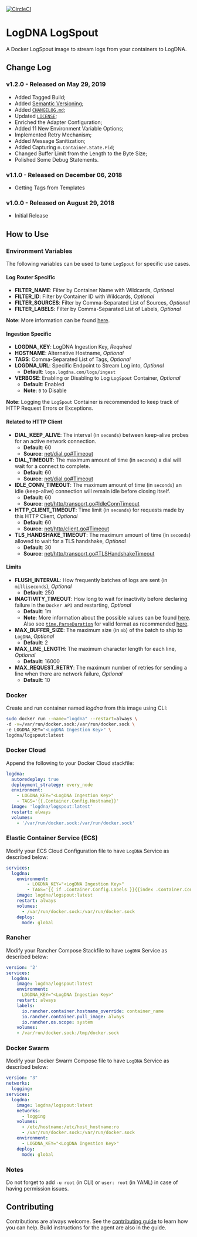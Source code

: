 [![CircleCI](https://circleci.com/gh/logdna/logspout.svg?style=svg)](https://circleci.com/gh/logdna/logspout)

# LogDNA LogSpout

A Docker LogSpout image to stream logs from your containers to LogDNA.

## Change Log

### v1.2.0 - Released on May 29, 2019

* Added Tagged Build;
* Added [Semantic Versioning](http://semver.org);
* Added [`CHANGELOG.md`](https://github.com/logdna/logspout/blob/master/CHANGELOG.md);
* Updated [`LICENSE`](https://github.com/logdna/logspout/blob/master/LICENSE);
* Enriched the Adapter Configuration;
* Added 11 New Environment Variable Options;
* Implemented Retry Mechanism;
* Added Message Sanitization;
* Added Capturing `m.Container.State.Pid`;
* Changed Buffer Limit from the Length to the Byte Size;
* Polished Some Debug Statements.

### v1.1.0 - Released on December 06, 2018

* Getting Tags from Templates

### v1.0.0 - Released on August 29, 2018

* Initial Release

## How to Use

### Environment Variables

The following variables can be used to tune `LogSpout` for specific use cases.

#### Log Router Specific

* __FILTER_NAME__: Filter by Container Name with Wildcards, *Optional*
* __FILTER_ID__: Filter by Container ID with Wildcards, *Optional*
* __FILTER_SOURCES__: Filter by Comma-Separated List of Sources, *Optional*
* __FILTER_LABELS__: Filter by Comma-Separated List of Labels, *Optional*

__Note__: More information can be found [here](https://github.com/gliderlabs/logspout/tree/0da75a223db992cd5abc836796174588ddfc62b4/routesapi#routes-resource).

#### Ingestion Specific

* __LOGDNA_KEY__: LogDNA Ingestion Key, *Required*
* __HOSTNAME__: Alternative Hostname, *Optional*
* __TAGS__: Comma-Separated List of Tags, *Optional*
* __LOGDNA_URL__: Specific Endpoint to Stream Log into, *Optional*
  * __Default__: `logs.logdna.com/logs/ingest`
* __VERBOSE__: Enabling or Disabling to Log `LogSpout` Container, *Optional*
  * __Default__: Enabled
  * __Note__: `0` to Disable

__Note__: Logging the `LogSpout` Container is recommended to keep track of HTTP Request Errors or Exceptions.

#### Related to HTTP Client
* __DIAL_KEEP_ALIVE__: The interval (in `seconds`) between keep-alive probes for an active network connection.
  * __Default__: 60
  * __Source__: [net/dial.go#Timeout](https://github.com/golang/go/blob/master/src/net/dial.go#L72-L79)
* __DIAL_TIMEOUT__: The maximum amount of time (in `seconds`) a dial will wait for a connect to complete.
  * __Default__: 60
  * __Source__: [net/dial.go#Timeout](https://github.com/golang/go/blob/master/src/net/dial.go#L27-L39)
* __IDLE_CONN_TIMEOUT__: The maximum amount of time (in `seconds`) an idle (keep-alive) connection will remain idle before closing itself.
  * __Default__: 60
  * __Source__: [net/http/transport.go#IdleConnTimeout](https://github.com/golang/go/blob/master/src/net/http/transport.go#L213-L217)
* __HTTP_CLIENT_TIMEOUT__: Time limit (in `seconds`) for requests made by this HTTP Client, *Optional*
  * __Default__: 60
  * __Source__: [net/http/client.go#Timeout](https://github.com/golang/go/blob/master/src/net/http/client.go#L89-L104)
* __TLS_HANDSHAKE_TIMEOUT__: The maximum amount of time (in `seconds`) allowed to wait for a TLS handshake, *Optional*
  * __Default__: 30
  * __Source__: [net/http/transport.go#TLSHandshakeTimeout](https://github.com/golang/go/blob/master/src/net/http/transport.go#L171-L173)

#### Limits
* __FLUSH_INTERVAL__: How frequently batches of logs are sent (in `milliseconds`), *Optional*
  * __Default__: 250
* __INACTIVITY_TIMEOUT__: How long to wait for inactivity before declaring failure in the `Docker API` and restarting, *Optional*
  * __Default__: 1m
  * __Note__: More information about the possible values can be found [here](https://github.com/gliderlabs/logspout#detecting-timeouts-in-docker-log-streams). Also see [`time.ParseDuration`](https://golang.org/pkg/time/#ParseDuration) for valid format as recommended [here](https://github.com/gliderlabs/logspout/blob/e671009d9df10e8139f6a4bea8adc9c7878ff4e9/router/pump.go#L112-L116).
* __MAX_BUFFER_SIZE__: The maximum size (in `mb`) of the batch to ship to `LogDNA`, *Optional*
  * __Default__: 2
* __MAX_LINE_LENGTH__: The maximum character length for each line, *Optional*
  * __Default__: 16000
* __MAX_REQUEST_RETRY__: The maximum number of retries for sending a line when there are network failure, *Optional*
  * __Default__: 10

### Docker

Create and run container named *logdna* from this image using CLI:
```bash
sudo docker run --name="logdna" --restart=always \
-d -v=/var/run/docker.sock:/var/run/docker.sock \
-e LOGDNA_KEY="<LogDNA Ingestion Key>" \
logdna/logspout:latest
```

### Docker Cloud

Append the following to your Docker Cloud stackfile:
```yaml
logdna:
  autoredeploy: true
  deployment_strategy: every_node
  environment:
    - LOGDNA_KEY="<LogDNA Ingestion Key>"
    - TAGS='{{.Container.Config.Hostname}}'
  image: 'logdna/logspout:latest'
  restart: always
  volumes:
    - '/var/run/docker.sock:/var/run/docker.sock'
```

### Elastic Container Service (ECS)

Modify your ECS Cloud Configuration file to have `LogDNA` Service as described below:
```yaml
services:
  logdna:
    environment:
        - LOGDNA_KEY="<LogDNA Ingestion Key>"
        - TAGS='{{ if .Container.Config.Labels }}{{index .Container.Config.Labels "com.amazonaws.ecs.task-definition-family"}}:{{index .Container.Config.Labels "com.amazonaws.ecs.container-name"}}{{ else }}{{.ContainerName}}{{ end }}'
    image: logdna/logspout:latest
    restart: always
    volumes:
      - /var/run/docker.sock:/var/run/docker.sock
    deploy:
      mode: global
```

### Rancher

Modify your Rancher Compose Stackfile to have `LogDNA` Service as described below:
```yaml
version: '2'
services:
  logdna:
    image: logdna/logspout:latest
    environment:
      LOGDNA_KEY="<LogDNA Ingestion Key>"
    restart: always
    labels:
      io.rancher.container.hostname_override: container_name
      io.rancher.container.pull_image: always
      io.rancher.os.scope: system
    volumes:
    - /var/run/docker.sock:/tmp/docker.sock
```

### Docker Swarm

Modify your Docker Swarm Compose file to have `LogDNA` Service as described below:
```yaml
version: "3"
networks:
  logging:
services:
  logdna:
    image: logdna/logspout:latest
    networks:
      - logging
    volumes:
      - /etc/hostname:/etc/host_hostname:ro
      - /var/run/docker.sock:/var/run/docker.sock
    environment:
      - LOGDNA_KEY="<LogDNA Ingestion Key>"
    deploy:
      mode: global
```

### Notes

Do not forget to add `-u root` (in CLI) or `user: root` (in YAML) in case of having permission issues.

## Contributing

Contributions are always welcome. See the [contributing guide](/CONTRIBUTING.md) to learn how you can help. Build instructions for the agent are also in the guide.

